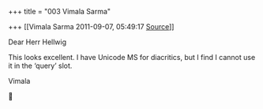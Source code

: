 +++
title = "003 Vimala Sarma"

+++
[[Vimala Sarma	2011-09-07, 05:49:17 [Source](https://groups.google.com/g/samskrita/c/-xqopA75QGk)]]



Dear Herr Hellwig

This looks excellent. I have Unicode MS for diacritics, but I find I cannot use it in the ‘query’ slot.

Vimala



